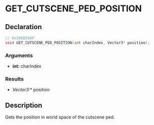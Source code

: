 # GET_CUTSCENE_PED_POSITION

## Declaration
```cpp
// 0x366B549F
void GET_CUTSCENE_PED_POSITION(int charIndex, Vector3* position);
```

### Arguments
- **int:** charIndex

### Results
- **Vector3*:** position

## Description
Gets the position in world space of the cutscene ped.